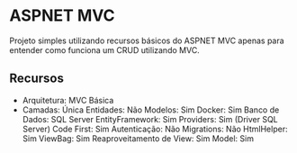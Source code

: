 # ASPNET MVC

Projeto simples utilizando recursos básicos do ASPNET MVC apenas para entender como funciona um CRUD utilizando MVC.

## Recursos

- Arquitetura: MVC Básica
- Camadas: Única
Entidades: Não
Modelos: Sim
Docker: Sim
Banco de Dados: SQL Server
EntityFramework: Sim
Providers: Sim (Driver SQL Server)
Code First: Sim
Autenticação: Não
Migrations: Não
HtmlHelper: Sim
ViewBag: Sim
Reaproveitamento de View: Sim
Model: Sim
